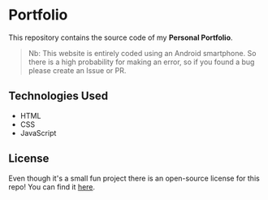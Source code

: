 # Portfolio
This repository contains the source code of my **Personal Portfolio**. 

> Nb: This website is entirely coded using an Android smartphone. So there is a high probability for making an error, so if you found a bug please create an Issue or PR.

## Technologies Used
- HTML
- CSS
- JavaScript

## License 
Even though it's a small fun project there is an open-source license for this repo! You can find it [here](LICENSE).
